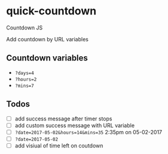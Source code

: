 # quick-countdown
Countdown JS

Add countdown by URL variables

## Countdown variables
- `?days=4`
- `?hours=2`
- `?mins=7`

## Todos
- [ ] add success message after timer stops
- [ ] add custom success message with URL variable
- [ ] `?date=2017-05-02&hours=14&mins=35` 2:35pm on 05-02-2017
- [ ] `?date=2017-05-02`
- [ ] add visiual of time left on coutdown